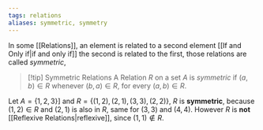 ```yaml
---
tags: relations
aliases: symmetric, symmetry
---
```

In some [[Relations]], an element is related to a second element [[If and Only if|if and only if]] the second is related to the first, those relations are called *symmetric*,

>[!tip] Symmetric Relations
>A Relation $R$ on a set $A$ is *symmetric* if $(a,b) \in R$ whenever $(b,a) \in R$, for every $(a,b) \in R$.
>

Let $A = \{1,2,3\}]$ and $R = \{(1,2), (2,1), (3,3), (2,2)\}$, $R$ is **symmetric**, because $(1,2) \in R$ and $(2,1)$ is also in $R$, same for $(3,3)$ and $(4,4)$. However $R$ is **not** [[Reflexive Relations|reflexive]], since $(1,1) \notin R$.